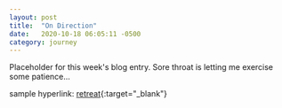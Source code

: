 ```yaml
---
layout: post
title:  "On Direction"
date:   2020-10-18 06:05:11 -0500
category: journey
---
```


Placeholder for this week's blog entry. Sore throat is letting me exercise some patience... 


sample hyperlink:
[retreat](https://www.recurse.com/){:target="_blank"}


